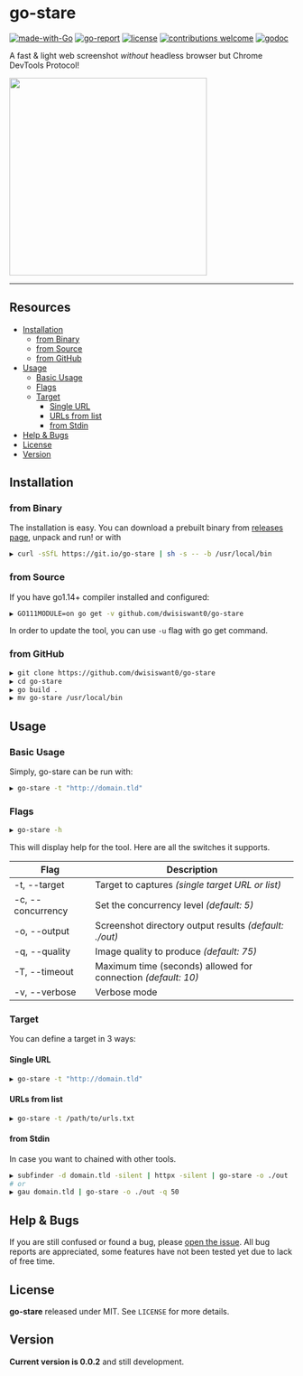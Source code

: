 # go-stare

[![made-with-Go](https://img.shields.io/badge/made%20with-Go-brightgreen.svg)](http://golang.org)
[![go-report](https://goreportcard.com/badge/github.com/dwisiswant0/go-stare)](https://goreportcard.com/report/github.com/dwisiswant0/go-stare)
[![license](https://img.shields.io/badge/license-MIT-_red.svg)](https://opensource.org/licenses/MIT)
[![contributions welcome](https://img.shields.io/badge/contributions-welcome-brightgreen.svg?style=flat)](https://github.com/dwisiswant0/go-stare/issues)
[![godoc](https://img.shields.io/badge/godoc-reference-brightgreen.svg)](https://godoc.org/github.com/dwisiswant0/go-stare)

A fast & light web screenshot _without_ headless browser but Chrome DevTools Protocol!

<img src="https://user-images.githubusercontent.com/25837540/94014291-86398780-fdd5-11ea-803d-4eb3ec64bd7b.png" height="350">

---

## Resources

- [Installation](#installation)
	- [from Binary](#from-binary)
	- [from Source](#from-source)
	- [from GitHub](#from-github)
- [Usage](#usage)
	- [Basic Usage](#basic-usage)
	- [Flags](#flags)
	- [Target](#target)
		- [Single URL](#single-url)
		- [URLs from list](#urls-from-list)
		- [from Stdin](#from-stdin)
- [Help & Bugs](#help--bugs)
- [License](#license)
- [Version](#version)

## Installation

### from Binary

The installation is easy. You can download a prebuilt binary from [releases page](https://github.com/dwisiswant0/go-stare/releases), unpack and run! or with

```bash
▶ curl -sSfL https://git.io/go-stare | sh -s -- -b /usr/local/bin
```

### from Source

If you have go1.14+ compiler installed and configured:

```bash
▶ GO111MODULE=on go get -v github.com/dwisiswant0/go-stare
```

In order to update the tool, you can use `-u` flag with go get command.

### from GitHub

```bash
▶ git clone https://github.com/dwisiswant0/go-stare
▶ cd go-stare
▶ go build .
▶ mv go-stare /usr/local/bin
```

## Usage

### Basic Usage

Simply, go-stare can be run with:

```bash
▶ go-stare -t "http://domain.tld"
```

### Flags

```bash
▶ go-stare -h
```

This will display help for the tool. Here are all the switches it supports.

| **Flag**          	| **Description**                                               |
|-------------------	|-----------------------------------------------------------    |
| -t, --target      	| Target to captures _(single target URL or list)_              |
| -c, --concurrency 	| Set the concurrency level _(default: 5)_                      |
| -o, --output      	| Screenshot directory output results _(default: ./out)_        |
| -q, --quality     	| Image quality to produce _(default: 75)_                      |
| -T, --timeout     	| Maximum time (seconds) allowed for connection _(default: 10)_ |
| -v, --verbose     	| Verbose mode                                                  |

### Target

You can define a target in 3 ways:

#### Single URL

```bash
▶ go-stare -t "http://domain.tld"
```

#### URLs from list

```bash
▶ go-stare -t /path/to/urls.txt
```

#### from Stdin

In case you want to chained with other tools.

```bash
▶ subfinder -d domain.tld -silent | httpx -silent | go-stare -o ./out
# or
▶ gau domain.tld | go-stare -o ./out -q 50
```

## Help & Bugs

If you are still confused or found a bug, please [open the issue](https://github.com/dwisiswant0/go-stare/issues). All bug reports are appreciated, some features have not been tested yet due to lack of free time.

## License

**go-stare** released under MIT. See `LICENSE` for more details.

## Version

**Current version is 0.0.2** and still development.